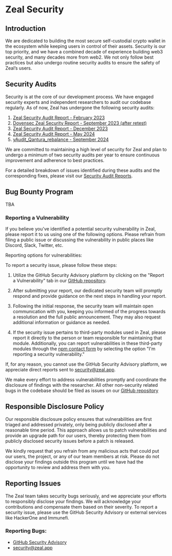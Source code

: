 # Zeal Security

## Introduction

We are dedicated to building the most secure self-custodial crypto wallet in the ecosystem while keeping users in control of their assets. Security is our top priority, and we have a combined decade of experience building web3 security, and many decades more from web2. We not only follow best practices but also undergo routine security audits to ensure the safety of Zeal’s users.

## Security Audits

Security is at the core of our development process. We have engaged security experts and independent researchers to audit our codebase regularly. As of now, Zeal has undergone the following security audits:

1. [Zeal Security Audit Report - February 2023](https://github.com/zealwallet/Wallet/blob/main/audits/Zeal%20Security%20Audit%20Report%20Feb%202023.pdf)
2. [Doyensec Zeal Security Report - September 2023 (after retest)](https://github.com/zealwallet/Wallet/blob/main/audits/Doyensec_Zeal_SecurityReport_Q32023_v5_AfterRetest.pdf)
3. [Zeal Security Audit Report - December 2023](https://github.com/zealwallet/Wallet/blob/main/audits/Zeal%20Security%20Audit%20Report%20Dec%202023.pdf)
4. [Zeal Security Audit Report - May 2024](https://github.com/zealwallet/Wallet/blob/main/audits/Zeal%20Security%20Audit%20Report%20May%202024.pdf)
5. [yAudit_Qantura_rebalance - September 2024](https://github.com/zealwallet/Wallet/blob/main/audits/yAudit_Qantura_rebalance.pdf)

We are committed to maintaining a high level of security for Zeal and plan to undergo a minimum of two security audits per year to ensure continuous improvement and adherence to best practices.

For a detailed breakdown of issues identified during these audits and the corresponding fixes, please visit our [Security Audit Reports](https://docs.google.com/spreadsheets/d/1A64zcvIzUpeWasUAoAanIE4xxvMOEyps4siuyjqhhQc/edit?usp=sharing).

## Bug Bounty Program

TBA

### Reporting a Vulnerability

If you believe you've identified a potential security vulnerability in Zeal, please report it to us using one of the following options. Please refrain from filing a public issue or discussing the vulnerability in public places like Discord, Slack, Twitter, etc.

Reporting options for vulnerabilities:

To report a security issue, please follow these steps:

1. Utilize the GitHub Security Advisory platform by clicking on the "Report a Vulnerability" tab in our [GitHub repository](https://github.com/zealwallet/zeal/security/advisories/new).

2. After submitting your report, our dedicated security team will promptly respond and provide guidance on the next steps in handling your report.

3. Following the initial response, the security team will maintain open communication with you, keeping you informed of the progress towards a resolution and the full public announcement. They may also request additional information or guidance as needed.

4. If the security issue pertains to third-party modules used in Zeal, please report it directly to the person or team responsible for maintaining that module. Additionally, you can report vulnerabilities in these third-party modules through the [npm contact form](https://www.npmjs.com/support) by selecting the option "I'm reporting a security vulnerability."

If, for any reason, you cannot use the GitHub Security Advisory platform, we appreciate direct reports sent to [security@zeal.app](mailto:security@zeal.app). 

We make every effort to address vulnerabilities promptly and coordinate the disclosure of findings with the researcher. All other non-security related bugs in the codebase should be filed as issues on our [GitHub repository](https://github.com/zealwallet/Wallet/issues)

## Responsible Disclosure Policy

Our responsible disclosure policy ensures that vulnerabilities are first triaged and addressed privately, only being publicly disclosed after a reasonable time period. This approach allows us to patch vulnerabilities and provide an upgrade path for our users, thereby protecting them from publicly disclosed security issues before a patch is released.

We kindly request that you refrain from any malicious acts that could put our users, the project, or any of our team members at risk. Please do not disclose your findings outside this program until we have had the opportunity to review and address them with you.

## Reporting Issues

The Zeal team takes security bugs seriously, and we appreciate your efforts to responsibly disclose your findings. We will acknowledge your contributions and compensate them based on their severity. To report a security issue, please use the GitHub Security Advisory or external services like HackerOne and Immunefi.

### Reporting Bugs:

- [GitHub Security Advisory](https://github.com/zealwallet/zeal/security/advisories/new)
- [security@zeal.app](mailto:security@zeal.app)
